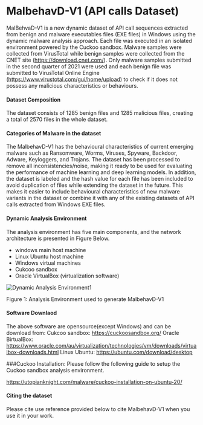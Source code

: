 # MalbehavD-V1 (API calls Dataset)
MalBehvaD-V1 is a new dynamic dataset of API call sequences extracted from benign and malware executables files (EXE files) in Windows using the dynamic malware analysis approach. Each file was executed in an isolated environment powered by the Cuckoo sandbox.  Malware samples were collected from VirusTotal while benign samples were collected from the CNET site (https://download.cnet.com/). Only malware samples submitted in the second quarter of 2021 were used and each benign file was submitted to VirusTotal Online Engine (https://www.virustotal.com/gui/home/upload) to check if it does not possess any malicious characteristics or behaviours.
#### Dataset Composition
The dataset consists of 1285 benign files and 1285 malicious files, creating a total of 2570 files in the whole dataset.
#### Categories of Malware in the dataset
The MalbehavD-V1 has the behavioural characteristics of current emerging malware such as Ransomware, Worms, Viruses,
Spyware, Backdoor, Adware, Keyloggers, and Trojans. The dataset has been processed to remove all inconsistencies/noise, making it ready to be used for evaluating the performance of machine learning and deep
learning models. In addition, the dataset is labeled and the hash value for each file
has been included to avoid duplication of files while extending
the dataset in the future. This makes it easier to include behavioural characteristics of new malware variants in the dataset
or combine it with any of the existing datasets of API calls extracted from Windows EXE files.
#### Dynamic Analysis Environment
The analysis environment has five main components, and the network architecture is presented in Figure Below.  
- windows main host machine
- Linux Ubuntu host machine
- Windows virtual machines
- Cukcoo sandbox
- Oracle VirtualBox (virtualization software)

![Dynamic Analysis Environment1](https://user-images.githubusercontent.com/18678162/174477553-998fefd0-c129-43c6-aebd-9f6d78fa0d84.png)

Figure 1: Analysis Environment used to generate MalbehavD-V1

#### Software Downlaod
The above  software are opensource(except Windows) and can be download from: 
Cukcoo sandbox: https://cuckoosandbox.org/
Oracle BirtualBox: https://www.oracle.com/au/virtualization/technologies/vm/downloads/virtualbox-downloads.html
Linux Ubuntu: https://ubuntu.com/download/desktop

###Cuckoo Installation: 
Please follow the following guide to setup the Cuckoo sandbox analysis environment.

https://utopianknight.com/malware/cuckoo-installation-on-ubuntu-20/

#### Citing the dataset
Please cite use reference provided below to cite MalbehavD-V1 when you use it in your work.
